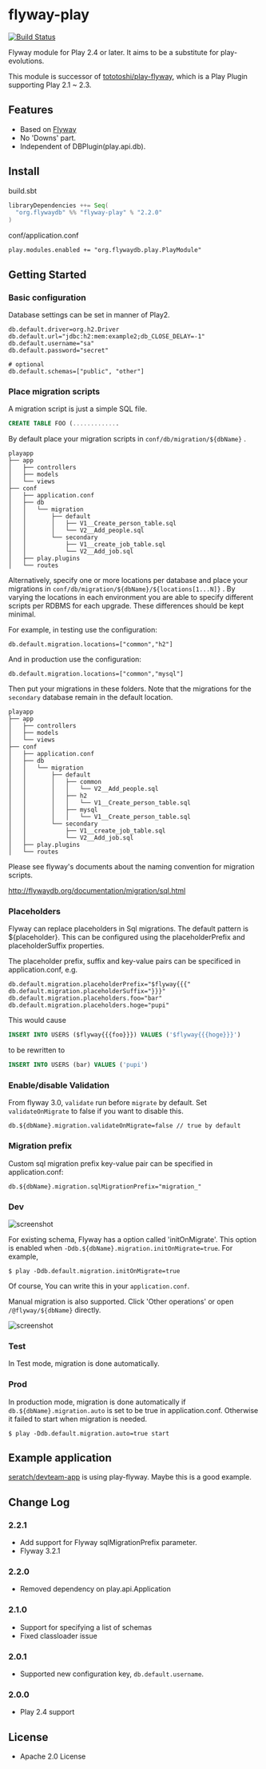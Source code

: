 # flyway-play

[![Build Status](https://travis-ci.org/flyway/flyway-play.svg?branch=master)](https://travis-ci.org/flyway/flyway-play)

Flyway module for Play 2.4 or later. It aims to be a substitute for play-evolutions.

This module is successor of [tototoshi/play-flyway](https://github.com/tototoshi/play-flyway), which is a Play Plugin supporting Play 2.1 ~ 2.3.

## <a class="anchor" name="features"></a>Features

 - Based on [Flyway](http://flywaydb.org/)
 - No 'Downs' part.
 - Independent of DBPlugin(play.api.db).

## <a class="anchor" name="install"></a>Install

build.sbt

```scala
libraryDependencies ++= Seq(
  "org.flywaydb" %% "flyway-play" % "2.2.0"
)
```

conf/application.conf

```
play.modules.enabled += "org.flywaydb.play.PlayModule"
```


## <a class="anchor" name="getting-started"></a>Getting Started

### Basic configuration

Database settings can be set in manner of Play2.

```
db.default.driver=org.h2.Driver
db.default.url="jdbc:h2:mem:example2;db_CLOSE_DELAY=-1"
db.default.username="sa"
db.default.password="secret"

# optional
db.default.schemas=["public", "other"]
```

### Place migration scripts

A migration script is just a simple SQL file.

```sql
CREATE TABLE FOO (.............


```

By default place your migration scripts in `conf/db/migration/${dbName}` .

```
playapp
├── app
│   ├── controllers
│   ├── models
│   └── views
├── conf
│   ├── application.conf
│   ├── db
│   │   └── migration
│   │       ├── default
│   │       │   ├── V1__Create_person_table.sql
│   │       │   └── V2__Add_people.sql
│   │       └── secondary
│   │           ├── V1__create_job_table.sql
│   │           └── V2__Add_job.sql
│   ├── play.plugins
│   └── routes
```

Alternatively, specify one or more locations per database and place your migrations in `conf/db/migration/${dbName}/${locations[1...N]}` .  By varying the locations in each environment you are able to specify different scripts per RDBMS for each upgrade.  These differences should be kept minimal.

For example, in testing use the configuration:

```
db.default.migration.locations=["common","h2"]
```

And in production use the configuration:

```
db.default.migration.locations=["common","mysql"]
```

Then put your migrations in these folders. Note that the migrations for the `secondary` database remain in the default location.

```
playapp
├── app
│   ├── controllers
│   ├── models
│   └── views
├── conf
│   ├── application.conf
│   ├── db
│   │   └── migration
│   │       ├── default
│   │       │   ├── common
│   │       │   │   └── V2__Add_people.sql
│   │       │   ├── h2
│   │       │   │   └── V1__Create_person_table.sql
│   │       │   ├── mysql
│   │       │   │   └── V1__Create_person_table.sql
│   │       └── secondary
│   │           ├── V1__create_job_table.sql
│   │           └── V2__Add_job.sql
│   ├── play.plugins
│   └── routes
```


Please see flyway's documents about the naming convention for migration scripts.

http://flywaydb.org/documentation/migration/sql.html

### Placeholders

Flyway can replace placeholders in Sql migrations.
The default pattern is ${placeholder}.
This can be configured using the placeholderPrefix and placeholderSuffix properties.

The placeholder prefix, suffix and key-value pairs can be specificed in application.conf, e.g.

```
db.default.migration.placeholderPrefix="$flyway{{{"
db.default.migration.placeholderSuffix="}}}"
db.default.migration.placeholders.foo="bar"
db.default.migration.placeholders.hoge="pupi"
```

This would cause

```sql
INSERT INTO USERS ($flyway{{{foo}}}) VALUES ('$flyway{{{hoge}}}')
```

to be rewritten to

```sql
INSERT INTO USERS (bar) VALUES ('pupi')
```

### Enable/disable Validation

From flyway 3.0, `validate` run before `migrate` by default.
Set `validateOnMigrate` to false if you want to disable this.

```
db.${dbName}.migration.validateOnMigrate=false // true by default
```

### Migration prefix

Custom sql migration prefix key-value pair can be specified in application.conf:

```
db.${dbName}.migration.sqlMigrationPrefix="migration_"
```

### Dev

![screenshot](screenshot1.png)


For existing schema, Flyway has a option called 'initOnMigrate'. This option is enabled when `-Ddb.${dbName}.migration.initOnMigrate=true`.
For example,
```
$ play -Ddb.default.migration.initOnMigrate=true
```

Of course, You can write this in your `application.conf`.


Manual migration is also supported. Click 'Other operations' or open `/@flyway/${dbName}` directly.

![screenshot](screenshot2.png)


### Test

In Test mode, migration is done automatically.


### Prod

In production mode, migration is done automatically if `db.${dbName}.migration.auto` is set to be true in application.conf.
Otherwise it failed to start when migration is needed.

```
$ play -Ddb.default.migration.auto=true start
```

## <a class="anchor" name="example"></a>Example application

[seratch/devteam-app](https://github.com/seratch/devteam-app "seratch/devteam-app") is using play-flyway. Maybe this is a good example.

## <a class="anchor" name="changelog"></a>Change Log

### 2.2.1

 - Add support for Flyway sqlMigrationPrefix parameter.
 - Flyway 3.2.1

### 2.2.0

 - Removed dependency on play.api.Application

### 2.1.0

 - Support for specifying a list of schemas
 - Fixed classloader issue

### 2.0.1

 - Supported new configuration key, `db.default.username`.

### 2.0.0

 - Play 2.4 support

## <a class="anchor" name="license"></a>License

- Apache 2.0 License
